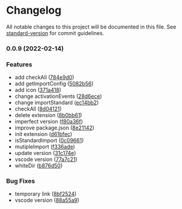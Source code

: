 # Changelog

All notable changes to this project will be documented in this file. See [standard-version](https://github.com/conventional-changelog/standard-version) for commit guidelines.

### 0.0.9 (2022-02-14)


### Features

* add checkAll ([784e9d0](https://github.com/ardor-zhang/format-import/commit/784e9d0b62936549226cdb3690f16d0acabd5463))
* add getImportConfig ([5082b56](https://github.com/ardor-zhang/format-import/commit/5082b568204a600c21e131016b823ddd301cd409))
* add icon ([371a418](https://github.com/ardor-zhang/format-import/commit/371a4180cf20c58625e3838956df85c8d071beef))
* change activationEvents ([28d6ece](https://github.com/ardor-zhang/format-import/commit/28d6ece48df4bffdfb302b97cff8a42942b12228))
* change importStandard ([ec14bb2](https://github.com/ardor-zhang/format-import/commit/ec14bb27bdab3bb51c0f198019ed84a19b69fe29))
* checkAll ([8d04121](https://github.com/ardor-zhang/format-import/commit/8d04121ed9c0c95ad7795bf2f5204cc181a5fdca))
* delete extension ([8b0bb61](https://github.com/ardor-zhang/format-import/commit/8b0bb61836275a4a46155dae8c2a27993a1caff1))
* imperfect version ([f80a36f](https://github.com/ardor-zhang/format-import/commit/f80a36f029de235fcbd4014d3978e045e282e18b))
* improve package.json ([8e21142](https://github.com/ardor-zhang/format-import/commit/8e21142c418c5537d0239d1d63a458626fc2bced))
* init extension ([d61bfec](https://github.com/ardor-zhang/format-import/commit/d61bfecb12baea59daa6f180413ded37aef3856b))
* isStandardImport ([0c09661](https://github.com/ardor-zhang/format-import/commit/0c09661ed892ca3727e670267fcd78380e5858cc))
* mutipleImport ([f336ade](https://github.com/ardor-zhang/format-import/commit/f336ade879c3bf7500e3295cae667a9cace0de3c))
* update version ([31c174e](https://github.com/ardor-zhang/format-import/commit/31c174e09404cc5e6f862612336afc0ae05bbdd1))
* vscode version ([77a7c21](https://github.com/ardor-zhang/format-import/commit/77a7c210a43d680fee0dab778a8d08ec61e6d579))
* whiteDir ([b876d50](https://github.com/ardor-zhang/format-import/commit/b876d5003c8b8db2185f3b29db6e29e456607f3a))


### Bug Fixes

* temporary link ([8bf2524](https://github.com/ardor-zhang/format-import/commit/8bf25241307eb22ca85bcaa6e1826928bdb82457))
* vscode version ([88a55a9](https://github.com/ardor-zhang/format-import/commit/88a55a9cf54e28c14ed94d6657ecfc7910f46358))